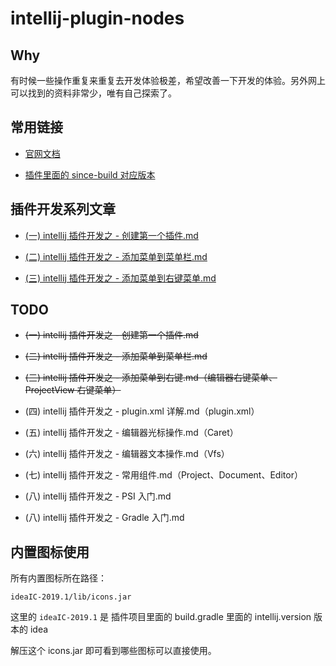 # intellij-plugin-nodes

## Why

有时候一些操作重复来重复去开发体验极差，希望改善一下开发的体验。另外网上可以找到的资料非常少，唯有自己探索了。


## 常用链接

* [官网文档](https://www.jetbrains.org/intellij/sdk/docs/intro/welcome.html)

* [插件里面的 since-build 对应版本](https://www.jetbrains.org/intellij/sdk/docs/basics/getting_started/build_number_ranges.html)


## 插件开发系列文章

* [(一) intellij 插件开发之 - 创建第一个插件.md](https://github.com/eleven26/intellij-plugin-notes/blob/master/(%E4%B8%80)%20intellij%20%E6%8F%92%E4%BB%B6%E5%BC%80%E5%8F%91%E4%B9%8B%20-%20%E5%88%9B%E5%BB%BA%E7%AC%AC%E4%B8%80%E4%B8%AA%E6%8F%92%E4%BB%B6.md)

* [(二) intellij 插件开发之 - 添加菜单到菜单栏.md](https://github.com/eleven26/intellij-plugin-notes/blob/master/(%E4%BA%8C)%20intellij%20%E6%8F%92%E4%BB%B6%E5%BC%80%E5%8F%91%E4%B9%8B%20-%20%E6%B7%BB%E5%8A%A0%E8%8F%9C%E5%8D%95%E5%88%B0%E8%8F%9C%E5%8D%95%E6%A0%8F.md)

* [(三) intellij 插件开发之 - 添加菜单到右键菜单.md](https://github.com/eleven26/intellij-plugin-notes/blob/master/(%E4%B8%89)%20intellij%20%E6%8F%92%E4%BB%B6%E5%BC%80%E5%8F%91%E4%B9%8B%20-%20%E6%B7%BB%E5%8A%A0%E8%8F%9C%E5%8D%95%E5%88%B0%E5%8F%B3%E9%94%AE%E8%8F%9C%E5%8D%95.md)


## TODO

* ~~(一) intellij 插件开发之 - 创建第一个插件.md~~

* ~~(二) intellij 插件开发之 - 添加菜单到菜单栏.md~~

* ~~(三) intellij 插件开发之 - 添加菜单到右键.md（编辑器右键菜单、ProjectView 右键菜单）~~

* (四) intellij 插件开发之 - plugin.xml 详解.md（plugin.xml）

* (五) intellij 插件开发之 - 编辑器光标操作.md（Caret）

* (六) intellij 插件开发之 - 编辑器文本操作.md（Vfs）

* (七) intellij 插件开发之 - 常用组件.md（Project、Document、Editor）

* (八) intellij 插件开发之 - PSI 入门.md

* (八) intellij 插件开发之 - Gradle 入门.md


## 内置图标使用

所有内置图标所在路径：

```
ideaIC-2019.1/lib/icons.jar
```

这里的 `ideaIC-2019.1` 是 插件项目里面的 build.gradle 里面的 intellij.version 版本的 idea

解压这个 icons.jar 即可看到哪些图标可以直接使用。
